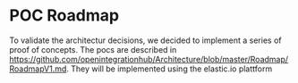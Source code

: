 # POC Roadmap
To validate the architectur decisions, we decided to implement a series of proof of concepts. The pocs are described in https://github.com/openintegrationhub/Architecture/blob/master/Roadmap/RoadmapV1.md.
They will be implemented using the elastic.io plattform

